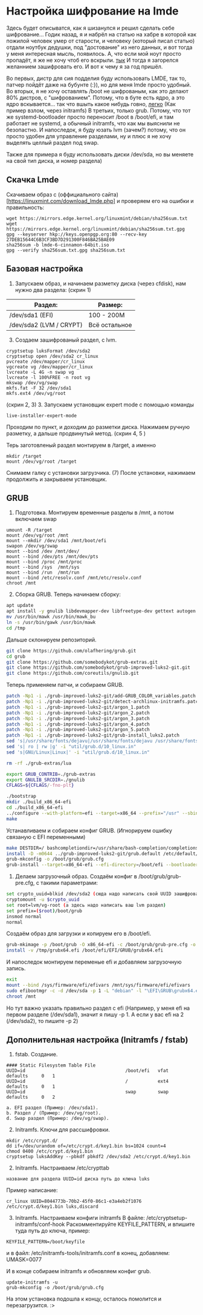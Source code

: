 # Настройка шифрование на lmde
 Здесь будет описыватся, как я шизанулся и решил сделать себе шифрование... Годик назад, я и набрёл на статью на хабре в которой как пожилой человек умер от старости, и человеку (который писал статью) отдали ноутбук дедушки, под "достование" из него данных, и вот тогда у меня интересная мысль, появилось. А, что если мой ноут  просто пропадёт, я же не хочу чтоб его вскрыли. [тык](https://habr.com/ru/articles/717494/) И тогда я загорелся желаннием зашифровать его. И вот к чему я за год пришёл. 

 Во первых, дистр для сия подделия буду использовать LMDE, так то, патчер пойдёт даже на бубунте (:}), но для меня lmde просто удобный. 
 Во вторых, я не хочу оставлять /boot не шифрованым, как это делают 80% дистров, с "шифрованием". Потому, что в буте есть ядро, а это ядро вскывается... так что вшыть какое нибудь говно, [легко](https://habr.com/ru/articles/457542/) (Как пример взлом, через initramfs)
 В третьих, только grub. Потому, что тот же systemd-bootloader просто переносит /boot в /boot/efi, и там работает не systemd, а обычный initramfs, что как мы выяснили не безопастно.
 И напоследок, я буду юзать lvm (зачем?) потому, что он просто удобен для управление разделами, ну и плюс я не хочу выделять целлый раздел под swap.

 Также для примера я буду использовать диски /dev/sda, но вы меняете на свой тип диска, и номер раздела)


 ## Скачка Lmde 
 Скачиваем образ с (оффициального сайта)[https://linuxmint.com/download_lmde.php]
 и проверяем его на ошибки и правильность:
 ```
 wget https://mirrors.edge.kernel.org/linuxmint/debian/sha256sum.txt
 wget https://mirrors.edge.kernel.org/linuxmint/debian/sha256sum.txt.gpg
 gpg --keyserver hkp://keys.openpgp.org:80 --recv-key 27DEB15644C6B3CF3BD7D291300F846BA25BAE09
 sha256sum -b lmde-6-cinnamon-64bit.iso
 gpg --verify sha256sum.txt.gpg sha256sum.txt
 ```
 ## Базовая настройка

 1. Запускаем образ, и начинаем разметку диска (через cfdisk), нам нужно два раздела: (скрин 1)

 | Раздел:                 | Размер:       | 
 | ----------------------- | ------------- |
 | /dev/sda1 (EFI)         | 100 - 200M    |
 | /dev/sda2 (LVM / CRYPT) | Всё остальное |
 
 3. Создаем зашифрованый раздел, с lvm. 
 ```
 cryptsetup luksFormat /dev/sda2
 cryptsetup open /dev/sda2 cr_linux
 pvcreate /dev/mapper/cr_linux
 vgcreate vg /dev/mapper/cr_linux
 lvcreate -L 4G -n swap vg
 lvcreate -l 100%FREE -n root vg
 mkswap /dev/vg/swap
 mkfs.fat -F 32 /dev/sda1
 mkfs.ext4 /dev/vg/root
 ```
 (скрин 2, 3)
 3. Запускаем установщик expert mode с помощью команды 
 ```
 live-installer-expert-mode
 ```
 Проходим по пункт, и доходим до разметки диска. Нажимаем ручную разметку, а дальше продвинутый метод.
 (скрин 4, 5 )
 
 Терь заготовленый раздел монтируем в /target, а именно
 ```
 mkdir /target
 mount /dev/vg/root /target
 ```
 Снимаем галку с установки загрузчика.
 (7)
 После установки, нажимаем продолжить и закрываем установщик.
 
 ## GRUB
 1. Подготовка. Монтируем временные разделы в /mnt, а потом включаем swap
 ```
 umount -R /target
 mount /dev/vg/root /mnt
 mount --mkdir /dev/sda1 /mnt/boot/efi
 swapon /dev/vg/swap 
 mount --bind /dev /mnt/dev/
 mount --bind /dev/pts /mnt/dev/pts
 mount --bind /proc /mnt/proc
 mount --bind /sys  /mnt/sys
 mount --bind /run  /mnt/run
 mount --bind /etc/resolv.conf /mnt/etc/resolv.conf
 chroot /mnt
 ```

 2. Сборка GRUB.
 Теперь начинаем сборку:
 ```bash
 apt update
 apt install -y gnulib libdevmapper-dev libfreetype-dev gettext autogen git bison help2man texinfo efibootmgr libisoburn1 libisoburn-dev mtools pkg-config m4 libtool automake autoconf flex fuse3 libfuse3-dev gawk
 mv /usr/bin/mawk /usr/bin/mawk_bu
 ln -s /usr/bin/gawk /usr/bin/mawk
 cd /tmp
 ```
 Дальше склонируем репозиторий.
 ```bash
 git clone https://github.com/olafhering/grub.git 
 cd grub
 git clone https://github.com/somebodykot/grub-extras.git 
 git clone https://github.com/somebodykot/grub-improved-luks2-git.git 
 git clone https://github.com/coreutils/gnulib.git 
 ```
 Теперь применяем патчи, и собираем GRUB.
 ```bash
 patch -Np1 -i ./grub-improved-luks2-git/add-GRUB_COLOR_variables.patch
 patch -Np1 -i ./grub-improved-luks2-git/detect-archlinux-initramfs.patch 
 patch -Np1 -i ./grub-improved-luks2-git/argon_1.patch
 patch -Np1 -i ./grub-improved-luks2-git/argon_2.patch
 patch -Np1 -i ./grub-improved-luks2-git/argon_3.patch
 patch -Np1 -i ./grub-improved-luks2-git/argon_4.patch
 patch -Np1 -i ./grub-improved-luks2-git/argon_5.patch
 patch -Np1 -i ./grub-improved-luks2-git/grub-install_luks2.patch
 sed 's|/usr/share/fonts/dejavu|/usr/share/fonts/dejavu /usr/share/fonts/TTF|g' -i "configure.ac"
 sed 's| ro | rw |g' -i "util/grub.d/10_linux.in"
 sed 's|GNU/Linux|Linux|' -i "util/grub.d/10_linux.in"
 
 rm -rf ./grub-extras/lua

 export GRUB_CONTRIB=./grub-extras
 export GNULIB_SRCDIR=./gnulib
 CFLAGS=${CFLAGS/-fno-plt}

 ./bootstrap
 mkdir ./build_x86_64-efi
 cd ./build_x86_64-efi
 ../configure --with-platform=efi --target=x86_64 --prefix="/usr" --sbindir="/usr/bin" --sysconfdir="/etc" --enable-boot-time --enable-cache-stats --enable-device-mapper --enable-grub-mkfont --enable-grub-mount --enable-mm-debug --disable-silent-rules --disable-werror  CPPFLAGS="$CPPFLAGS -O2"
 make
 ```
 Устанавливаем и собираем конфиг GRUB. (Игнорируем ошибку связаную с EFI переменными)
 ```bash
 make DESTDIR=/ bashcompletiondir=/usr/share/bash-completion/completions install
 install -D -m0644 ../grub-improved-luks2-git/grub.default /etc/default/grub
 grub-mkconfig -o /boot/grub/grub.cfg
 grub-install --target=x86_64-efi --efi-directory=/boot/efi --bootloader-id=GRUB
 ```
 1. Делаем загрузочный образ.
  Создаём конфиг в /boot/grub/grub-pre.cfg, с такими параметрами:
  ```bash
  set crypto_uuid=blkid /dev/sda2 (сюда надо написать свой UUID зашифрованого диска)
  cryptomount -u $crypto_uuid
  set root=lvm/vg-root (а здесь надо написать ваш lvm раздел)
  set prefix=($root)/boot/grub
  insmod normal
  normal
  ```
  Создаём образ для загрузки и копируем его в /boot/efi.
  ```bash
  grub-mkimage -p /boot/grub -O x86_64-efi -c /boot/grub/grub-pre.cfg -o /tmp/grubx64.efi luks2 part_gpt cryptodisk gcry_rijndael argon2 gcry_sha256 ext2 lvm
  install -v /tmp/grubx64.efi /boot/efi/EFI/GRUB/grubx64.efi
  ```
  И напоследок монтируем переменые efi и добавляем загрузочную запись.
  ```bash
  exit 
  mount --bind /sys/firmware/efi/efivars /mnt/sys/firmware/efi/efivars
  sudo efibootmgr -c -d /dev/sda -p 1 -L "debian" -l "\EFI\GRUB\grubx64.efi"
  chroot /mnt
  ``` 
  Но тут важно указать правильно раздел с efi (Например, у меня efi на первом разделе     (/dev/sda1), значит я пишу -p 1. А если у вас efi на 2 (/dev/sda2), то пишите -p 2)

 ## Дополнительная настройка (Initramfs / fstab)
 1. fstab. Создание.
  ```
  #### Static Filesystem Table File
  UUID=id                                     /boot/efi   vfat    defaults     0   1
  UUID=id                                     /           ext4    defaults     0   1
  UUID=id                                     swap        swap    defaults     0   2
  ```
  ```
  a. EFI раздел (Пример: /dev/sda1).
  b. Раздел / (Пример: /dev/vg/root).
  d. Swap раздел (Пример: /dev/vg/swap).
  ```
 2. Initramfs. Ключи для рассшифровки.
 ```
 mkdir /etc/crypt.d/
 dd if=/dev/urandom of=/etc/crypt.d/key1.bin bs=1024 count=4
 chmod 0400 /etc/crypt.d/key1.bin
 cryptsetup luksAddKey --pbkdf pbkdf2 /dev/sda2 /etc/crypt.d/key1.bin 
 ```

 2. Initramfs. Настраиваем /etc/crypttab
 ```
 название для раздела UUID=id диска путь до ключа luks
 ```
 Пример написание:
 ```
 cr_linux UUID=8044773b-70b2-45f0-86c1-e3a4eb2f1076 /etc/crypt.d/key1.bin luks,discard
 ```

 3. Initramfs. Настраиваем конфиги initramfs
 В файле: /etc/cryptsetup-initramfs/conf-hook
 Раскомментируйте KEYFILE_PATTERN, и впишите туда путь до ключа, пример:
 ```
 KEYFILE_PATTERN=/boot/keyfile
 ```
 и в файл: /etc/initramfs-tools/initramfs.conf
 в конец, добавляем: UMASK=0077

 И в конце собираем initramfs и обновляем конфиг grub.
 ```
 update-initramfs -u
 grub-mkconfig -o /boot/grub/grub.cfg
 ```
На этом установка подошла к концу, осталось помолится и перезагрузится. :>



 
